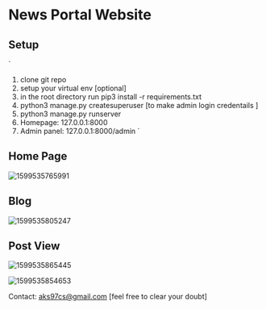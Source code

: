 # News Portal Website

## Setup
`
1. clone git repo
2. setup your virtual env [optional]
3. in the root directory run pip3 install -r requirements.txt
4. python3 manage.py createsuperuser [to make admin login credentails ]
5. python3 manage.py runserver
6. Homepage: 127.0.0.1:8000
7. Admin panel: 127.0.0.1:8000/admin
`

## Home Page
![1599535765991](https://user-images.githubusercontent.com/37739705/92430449-75bcc680-f1b2-11ea-9f02-199737b42135.png)


## Blog 
![1599535805247](https://user-images.githubusercontent.com/37739705/92430516-b3215400-f1b2-11ea-8edd-745199dc7b8e.png)


## Post View
![1599535865445](https://user-images.githubusercontent.com/37739705/92430525-b74d7180-f1b2-11ea-85f2-87dc99500bb5.png)

![1599535854653](https://user-images.githubusercontent.com/37739705/92430520-b4eb1780-f1b2-11ea-8c39-f646e2bf118d.png)


Contact: aks97cs@gmail.com [feel free to clear your doubt]
